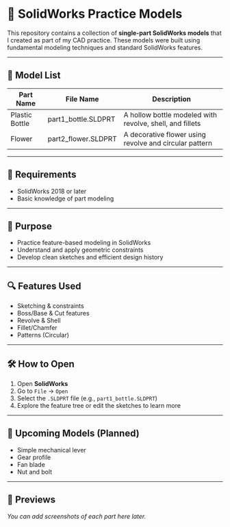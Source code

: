 # 🔧 SolidWorks Practice Models

This repository contains a collection of **single-part SolidWorks models** that I created as part of my CAD practice. These models were built using fundamental modeling techniques and standard SolidWorks features.

---

## 📁 Model List

| Part Name      | File Name        | Description                         |
|----------------|------------------|-------------------------------------|
| Plastic Bottle | part1_bottle.SLDPRT | A hollow bottle modeled with revolve, shell, and fillets |
| Flower         | part2_flower.SLDPRT | A decorative flower using revolve and circular pattern |

---

## 🧰 Requirements

- SolidWorks 2018 or later
- Basic knowledge of part modeling

---

## 🎯 Purpose

- Practice feature-based modeling in SolidWorks
- Understand and apply geometric constraints
- Develop clean sketches and efficient design history

---

## 🔍 Features Used

- Sketching & constraints
- Boss/Base & Cut features
- Revolve & Shell
- Fillet/Chamfer
- Patterns (Circular)

---

## 🛠️ How to Open

1. Open **SolidWorks**
2. Go to `File` → `Open`
3. Select the `.SLDPRT` file (e.g., `part1_bottle.SLDPRT`)
4. Explore the feature tree or edit the sketches to learn more

---

## 📌 Upcoming Models (Planned)

- Simple mechanical lever
- Gear profile
- Fan blade
- Nut and bolt

---

## 📸 Previews

_You can add screenshots of each part here later._

